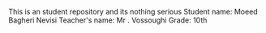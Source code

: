 This is an student repository and its nothing serious 
Student name: Moeed Bagheri Nevisi 
Teacher's name: Mr . Vossoughi
Grade: 10th
